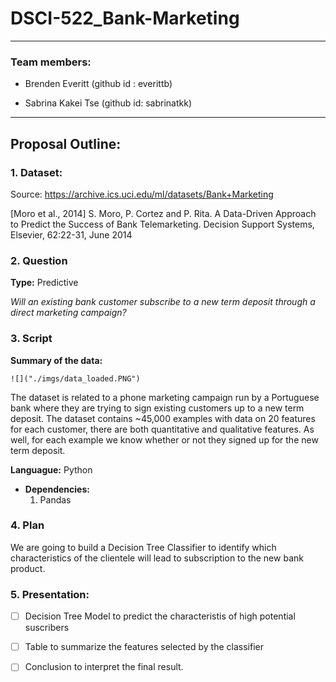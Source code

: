 # DSCI-522_Bank-Marketing
----------------------------------
### Team members:

* Brenden Everitt (github id : everittb)

* Sabrina Kakei Tse (github id: sabrinatkk)

--------------------------------------------------
## Proposal Outline:

### 1. Dataset:

Source: https://archive.ics.uci.edu/ml/datasets/Bank+Marketing

[Moro et al., 2014] S. Moro, P. Cortez and P. Rita. A Data-Driven Approach to Predict the Success of Bank Telemarketing. Decision Support Systems, Elsevier, 62:22-31, June 2014

### 2. Question
**Type:** Predictive

_Will an existing bank customer subscribe to a new term deposit through a direct marketing campaign?_

### 3. Script

**Summary of the data:**

    ![]("./imgs/data_loaded.PNG")  

The dataset is related to a phone marketing campaign run by a Portuguese bank where they are trying to sign existing customers up to a new term deposit. The dataset contains ~45,000 examples with data on 20 features for each customer, there are both quantitative and qualitative features. As well, for each example we know whether or not they signed up for the new term deposit.  

**Languague:** Python
  - **Dependencies:**
    1. Pandas

### 4. Plan

We are going to build a Decision Tree Classifier to identify which characteristics of the clientele will lead to subscription to the new bank product.

### 5. Presentation:

- [ ] Decision Tree Model to predict the characteristis of high potential suscribers

- [ ] Table to summarize the features selected by the classifier

- [ ] Conclusion to interpret the final result.
